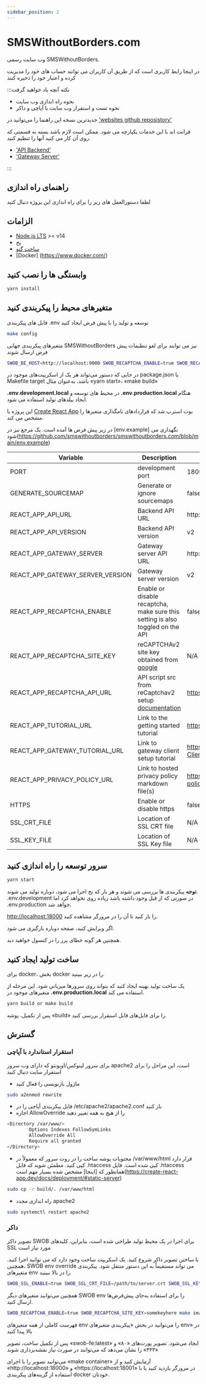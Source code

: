 ```yaml
---
sidebar_position: 2
---
```


# SMSWithoutBorders.com

وب سایت رسمی SMSWithoutBorders.

در اینجا رابط کاربری است که از طریق آن کاربران می توانند حساب های خود را مدیریت کرده و اعتبار خود را ذخیره کنند

:::نکته آنچه یاد خواهید گرفت

- نحوه راه اندازی وب سایت
- نحوه تست و استقرار وب سایت با آپاچی و داکر

جدیدترین نسخه این راهنما را می‌توانید در ['websites github reposistory'](https://github.com/smswithoutborders/smswithoutborders.com)

فرانت اند با این خدمات یکپارچه می شود. ممکن است لازم باشد بسته به قسمتی که روی آن کار می کنید آنها را تنظیم کنید.

- ['API Backend'](https://github.com/smswithoutborders/smswithoutborders.com)
- ['Gateway Server'](https://github.com/smswithoutborders/smswithoutborders.com)

:::

## راهنمای راه اندازی

لطفا دستورالعمل های زیر را برای راه اندازی این پروژه دنبال کنید

## الزامات

- [Node.js LTS](https://nodejs.org/en/download/) >= v14
- [نخ](https://classic.yarnpkg.com/en/docs/install)
- [ساخت گنو](https://www.gnu.org/software/make/)
- [Docker] (https://www.docker.com/)

## وابستگی ها را نصب کنید

```bash
yarn install
```

## متغیرهای محیط را پیکربندی کنید

فایل های پیکربندی .env توسعه و تولید را با پیش فرض ایجاد کنید

```bash
make config
```

متغیرهای پیکربندی جهانی SMSWithoutBorders نیز می توانند برای لغو تنظیمات پیش فرض ارسال شوند

```bash
SWOB_BE_HOST=http://localhost:9000 SWOB_RECAPTCHA_ENABLE=true SWOB_RECAPTCHA_SITE_KEY=skfhk123 <command>
```

در جایی که دستور می‌تواند هر یک از اسکریپت‌های موجود در package.json یا Makefile target باشد، به‌عنوان مثال «yarn start»، «make build»

**.env.development.local** در محیط های توسعه و **.env.production.local** هنگام ایجاد بیلدهای تولید استفاده می شود.

این پروژه با [Create React App](https://github.com/facebook/create-react-app) بوت استرپ شد که قراردادهای نامگذاری متغیرها را مشخص می کند.

در زیر پیش فرض ها آمده است. یک مرجع نیز در [env.example] نگهداری می شود(https://github.com/smswithoutborders/smswithoutborders.com/blob/main/env.example)

| Variable                         | Description                                                                                                 | Default value                                                                                           | Override                |
| -------------------------------- | ----------------------------------------------------------------------------------------------------------- | ------------------------------------------------------------------------------------------------------- | ----------------------- |
| PORT                             | development port                                                                                            | 18000                                                                                                   | PORT                    |
| GENERATE_SOURCEMAP               | Generate or ignore sourcemaps                                                                               | false                                                                                                   | N/A                     |
| REACT_APP_API_URL                | Backend API URL                                                                                             | http://localhost:9000                                                                                 | SWOB_BE_HOST            |
| REACT_APP_API_VERSION            | Backend API version                                                                                         | v2                                                                                                      | SWOB_BE_VERSION         |
| REACT_APP_GATEWAY_SERVER         | Gateway server API URL                                                                                      | http://localhost:15000                                                                                | SWOB_GS_HOST            |
| REACT_APP_GATEWAY_SERVER_VERSION | Gateway server version                                                                                      | v2                                                                                                      | SWOB_GS_VERSION         |
| REACT_APP_RECAPTCHA_ENABLE       | Enable or disable recaptcha, make sure this setting is also toggled on the API                              | false                                                                                                   | SWOB_RECAPTCHA_ENABLE   |
| REACT_APP_RECAPTCHA_SITE_KEY     | reCAPTCHAv2 site key obtained from [google](https://www.google.com/recaptcha/admin)                         | N/A                                                                                                     | SWOB_RECAPTCHA_SITE_KEY |
| REACT_APP_RECAPTCHA_API_URL      | API script src from reCaptchav2 setup [documentation](https://developers.google.com/recaptcha/docs/display) | https://www.google.com/recaptcha/api.js                                                               | N/A                     |
| REACT_APP_TUTORIAL_URL           | Link to the getting started tutorial                                                                        | https://smswithoutborders.github.io/docs/tutorials/getting-started                                    | N/A                     |
| REACT_APP_GATEWAY_TUTORIAL_URL   | Link to gateway client setup tutorial                                                                       | https://github.com/smswithoutborders/SMSWithoutBorders-Gateway-Client/blob/alpha_stable/src/README.md | N/A                     |
| REACT_APP_PRIVACY_POLICY_URL     | Link to hosted privacy policy markdown file(s)                                                              | https://raw.githubusercontent.com/smswithoutborders/smswithoutborders.com/dev/docs/privacy-policy     | N/A                     |
| HTTPS                            | Enable or disable https                                                                                     | false                                                                                                   | SWOB_SSL_ENABLE         |
| SSL_CRT_FILE                     | Location of SSL CRT file                                                                                    | N/A                                                                                                     | SWOB_SSL_CRT_FILE       |
| SSL_KEY_FILE                     | Location of SSL Key file                                                                                    | N/A                                                                                                     | SWOB_SSL_KEY_FILE       |

## سرور توسعه را راه اندازی کنید

```bash
yarn start
```

**توجه** پیکربندی ها بررسی می شوند و هر بار که نخ اجرا می شود، دوباره تولید می شوند. .env.development در صورتی که از قبل وجود داشته باشد زیاده روی نخواهد کرد اما .env.production خواهد شد.

[http://localhost:18000](http://localhost:18000) را باز کنید تا آن را در مرورگر مشاهده کنید.

اگر ویرایش کنید، صفحه دوباره بارگیری می شود.

همچنین هر گونه خطای پرز را در کنسول خواهید دید.

## ساخت تولید ایجاد کنید

برای docker، بخش docker را در زیر ببینید.

یک ساخت تولید بهینه ایجاد کنید که بتواند روی سرورها میزبانی شود. این مرحله از متغیرهای موجود در **.env.production.local** استفاده می کند.

```bash
yarn build or make build
```

پس از تکمیل، پوشه «build» را برای فایل‌های قابل استقرار بررسی کنید.

## گسترش

### استقرار استاندارد با آپاچی

برای سرور لینوکس/اوبونتو که دارای وب سرور apache2 است، این مراحل را برای استقرار سایت دنبال کنید

- ماژول بازنویسی را فعال کنید

```bash
sudo a2enmod rewrite
```

- فایل پیکربندی آپاچی را در /etc/apache2/apache2.conf باز کنید
- اجازه AllowOverride را از هیچ به همه تغییر دهید

```bash
<Directory /var/www/>
        Options Indexes FollowSymLinks
        AllowOverride All
        Require all granted
</Directory>
```

- محتویات پوشه ساخت را در روت سرور که معمولاً در /var/www/html قرار دارد کپی کنید. مطمئن شوید که فایل .htaccess کپی شده است. فایل .htaccess همانطور که [اینجا] مشخص شده بسیار مهم است(https://create-react-app.dev/docs/deployment/#static-server)

```bash
sudo cp -r build/. /var/www/html
```

- راه اندازی مجدد apache2

```bash
sudo systemctl restart apache2
```

### داکر

تصویر داکر SWOB برای اجرا در یک محیط تولید طراحی شده است، بنابراین، کلیدهای SSL مورد نیاز است

با ساختن تصویر داکر شروع کنید. یک اسکریپت ساخت وجود دارد که می توانید اجرا کنید. همچنین، SWOB env override می تواند مستقیماً به این دستور منتقل شود. پیکربندی متغیرهای env را در بالا ببینید.

```bash
SWOB_SSL_ENABLE=true SWOB_SSL_CRT_FILE=/path/to/server.crt SWOB_SSL_KEY_FILE=/path/to/server.key make image
```

همچنین می‌توانید متغیرهای دیگر SWOB env را برای استفاده به‌جای پیش‌فرض‌ها ارسال کنید.

```bash
SWOB_RECAPTCHA_ENABLE=true SWOB_RECAPTCHA_SITE_KEY=somekeyhere make image
```

فهرست کاملی از همه متغیرهای env را می‌توانید در بخش «پیکربندی متغیرهای env» در بالا پیدا کنید

پس از تکمیل ساخت، تصویر «swob-fe:latest» ایجاد می‌شود. تصویر پورت‌های «۸۰» و «۴۴۳» را نشان می‌دهد که می‌توانند در صورت نیاز نقشه‌برداری شوند

می‌توانید تصویر را با اجرای «make container» آزمایش کنید و از «http://localhost:18000» و «https://localhost:18001» در مرورگر بازدید کنید یا با استفاده از گزینه‌های پیکربندی docker خودتان.
